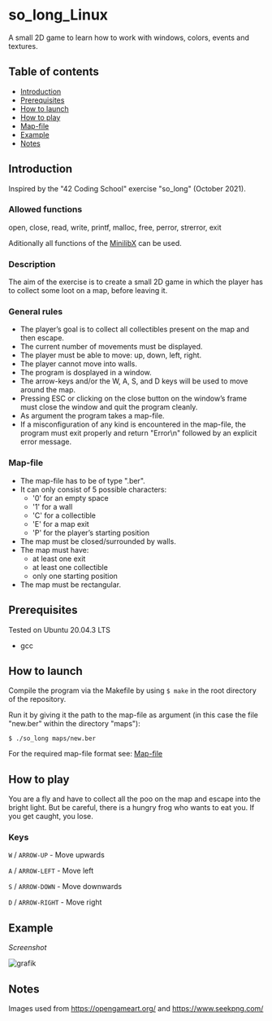 # so_long_Linux
A small 2D game to learn how to work with windows, colors, events and textures.

## Table of contents
* [Introduction](#introduction)
* [Prerequisites](#prerequisites)
* [How to launch](#how-to-launch)
* [How to play](#how-to-play)
* [Map-file](#map-file)
* [Example](#example)
* [Notes](#notes)


## Introduction
Inspired by the "42 Coding School" exercise "so_long" (October 2021).


### Allowed functions
open, close, read, write, printf, malloc, free, perror, strerror, exit

Aditionally all functions of the [MinilibX](https://github.com/42Paris/minilibx-linux) can be used.

### Description
The aim of the exercise is to create a small 2D game in which the player has to collect some loot on a map, before leaving it.

### General rules
* The player’s goal is to collect all collectibles present on the map and then escape.
* The current number of movements must be displayed.
* The player must be able to move: up, down, left, right.
* The player cannot move into walls.
* The program is dosplayed in a window.
* The arrow-keys and/or the W, A, S, and D keys will be used to move around the map.
* Pressing ESC or clicking on the close button on the window’s frame must close the window and quit the program cleanly.
* As argument the program takes a map-file.
* If a misconfiguration of any kind is encountered in the map-file, the program must exit properly and return "Error\n" followed by an explicit error message.

### Map-file
* The map-file has to be of type ".ber".
* It can only consist of 5 possible characters:
  * '0' for an empty space
  * '1' for a wall
  * 'C' for a collectible
  * 'E' for a map exit
  * 'P' for the player’s starting position
* The map must be closed/surrounded by walls.
* The map must have:
  * at least one exit
  * at least one collectible
  * only one starting position
* The map must be rectangular.

## Prerequisites
Tested on Ubuntu 20.04.3 LTS
* gcc

## How to launch
Compile the program via the Makefile by using ```$ make``` in the root directory of the repository.

Run it by giving it the path to the map-file as argument (in this case the file "new.ber" within the directory "maps"):

```
$ ./so_long maps/new.ber
```

For the required map-file format see: [Map-file](#map-file)

## How to play
You are a fly and have to collect all the poo on the map and escape into the bright light. But be careful, there is a hungry frog who wants to eat you. If you get caught, you lose.

### Keys
```W``` / ```ARROW-UP``` - Move upwards

```A``` / ```ARROW-LEFT``` - Move left

```S``` / ```ARROW-DOWN``` - Move downwards

```D``` / ```ARROW-RIGHT``` - Move right

## Example
_Screenshot_

![grafik](https://user-images.githubusercontent.com/80413516/155419745-fc588b53-a497-46e5-9f9d-d4d01bf446f0.png)

## Notes
Images used from https://opengameart.org/ and https://www.seekpng.com/
